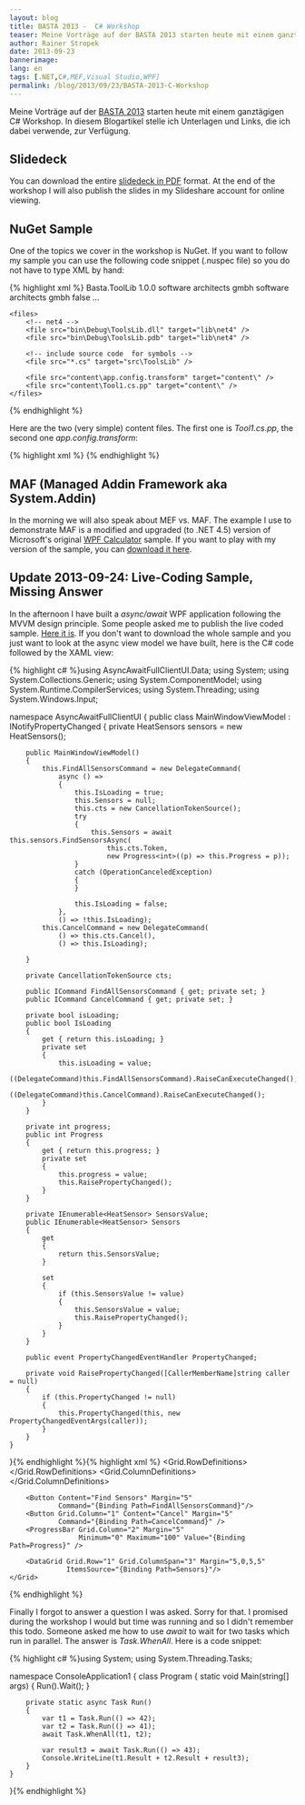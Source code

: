 ```yaml
---
layout: blog
title: BASTA 2013 -  C# Workshop
teaser: Meine Vorträge auf der BASTA 2013 starten heute mit einem ganztägigen C# Workshop. In diesem Blogartikel stelle ich Unterlagen und Links, die ich dabei verwende, zur Verfügung
author: Rainer Stropek
date: 2013-09-23
bannerimage: 
lang: en
tags: [.NET,C#,MEF,Visual Studio,WPF]
permalink: /blog/2013/09/23/BASTA-2013-C-Workshop
---
```


<p>Meine Vorträge auf der <a href="http://www.basta.net" target="_blank">BASTA 2013</a> starten heute mit einem ganztägigen C# Workshop. In diesem Blogartikel stelle ich Unterlagen und Links, die ich dabei verwende, zur Verfügung.</p><h2>Slidedeck</h2><p>You can download the entire <a href="{{site.baseurl}}/content/images/blog/2013/09/BASTA 2013 - CSharp Workshop.pdf" target="_blank">slidedeck in PDF</a> format. At the end of the workshop I will also publish the slides in my Slideshare account for online viewing.</p><h2>NuGet Sample</h2><p>One of the topics we cover in the workshop is NuGet. If you want to follow my sample you can use the following code snippet (.nuspec file) so you do not have to type XML by hand:</p>{% highlight xml %}<?xml version="1.0" encoding="utf-16"?>
<package xmlns="http://schemas.microsoft.com/packaging/2012/06/nuspec.xsd">
    <metadata>
        <id>Basta.ToolLib</id>
        <version>1.0.0</version>
        <title>BASTA C# Workshop Tools Library</title>
        <authors>software architects gmbh</authors>
        <owners>software architects gmbh</owners>
        <requireLicenseAcceptance>false</requireLicenseAcceptance>
        <description>...</description>
        <releaseNotes></releaseNotes>
        <!--<dependencies>
            <group targetFramework=".NETFramework4.0">
                <dependency id="Dependency" version="[1.0.0]" />
            </group>
        </dependencies>-->
        <frameworkAssemblies>
            <frameworkAssembly assemblyName="System.ComponentModel.Composition" targetFramework="net40" />
        </frameworkAssemblies>
    </metadata>

    <files>
        <!-- net4 -->
        <file src="bin\Debug\ToolsLib.dll" target="lib\net4" />
        <file src="bin\Debug\ToolsLib.pdb" target="lib\net4" />

        <!-- include source code  for symbols -->
        <file src="*.cs" target="src\ToolsLib" />

        <file src="content\app.config.transform" target="content\" />
        <file src="content\Tool1.cs.pp" target="content\" />
    </files>
</package>{% endhighlight %}<p>Here are the two (very simple) content files. The first one is <em>Tool1.cs.pp</em>, the second one <em>app.config.transform</em>:</p><p>
  <function name="Composite.Web.Html.SyntaxHighlighter">
    <param name="SourceCode" value="//------------------------------------------------------------------------------------------------------------&#xA;// &lt;copyright file=&quot;Tool1.cs&quot; company=&quot;software architects gmbh&quot;&gt;&#xA;//     Copyright (c) software architects gmbh. All rights reserved.&#xA;// &lt;/copyright&gt;&#xA;//------------------------------------------------------------------------------------------------------------&#xA;&#xA;namespace $rootnamespace${body}#xA;{&#xA;    using ToolsLib;&#xA;&#xA;    public class Tool1 : Tool&#xA;    {&#xA;        public override void DoSomething()&#xA;        {&#xA;        }&#xA;    }&#xA;}" />
    <param name="CodeType" value="c#" />
  </function>
  {% highlight xml %}<configuration>
    <appSettings>
        <add key="ToolPath" value="c:\temp" />
    </appSettings>
</configuration>{% endhighlight %}
</p><h2>MAF (Managed Addin Framework aka System.Addin)</h2><p>In the morning we will also speak about MEF vs. MAF. The example I use to demonstrate MAF is a modified and upgraded (to .NET 4.5) version of Microsoft's original <a href="http://clraddins.codeplex.com/wikipage?title=Samples&amp;referringTitle=Home" target="_blank">WPF Calculator</a> sample. If you want to play with my version of the sample, you can <a href="{{site.baseurl}}/content/images/blog/2013/09/WPF Calculator.zip" target="_blank">download it here</a>.</p><h2>Update 2013-09-24: Live-Coding Sample, Missing Answer</h2><p>In the afternoon I have built a <em>async/await</em> WPF application following the MVVM design principle. Some people asked me to publish the live coded sample. <a href="{{site.baseurl}}/content/images/blog/2013/09/AsyncAwaitFullClientUI.zip" target="_blank">Here it is</a>. If you don't want to download the whole sample and you just want to look at the async view model we have built, here is the C# code followed by the XAML view:</p>{% highlight c# %}using AsyncAwaitFullClientUI.Data;
using System;
using System.Collections.Generic;
using System.ComponentModel;
using System.Runtime.CompilerServices;
using System.Threading;
using System.Windows.Input;

namespace AsyncAwaitFullClientUI
{
    public class MainWindowViewModel : INotifyPropertyChanged
    {
        private HeatSensors sensors = new HeatSensors();

        public MainWindowViewModel()
        {
            this.FindAllSensorsCommand = new DelegateCommand(
                async () =>
                {
                    this.IsLoading = true;
                    this.Sensors = null;
                    this.cts = new CancellationTokenSource();
                    try
                    {
                        this.Sensors = await this.sensors.FindSensorsAsync(
                            this.cts.Token,
                            new Progress<int>((p) => this.Progress = p));
                    }
                    catch (OperationCanceledException)
                    {
                    }

                    this.IsLoading = false;
                },
                () => !this.IsLoading);
            this.CancelCommand = new DelegateCommand(
                () => this.cts.Cancel(),
                () => this.IsLoading);

        }

        private CancellationTokenSource cts;

        public ICommand FindAllSensorsCommand { get; private set; }
        public ICommand CancelCommand { get; private set; }

        private bool isLoading;
        public bool IsLoading 
        {
            get { return this.isLoading; }
            private set
            {
                this.isLoading = value;
                ((DelegateCommand)this.FindAllSensorsCommand).RaiseCanExecuteChanged();
                ((DelegateCommand)this.CancelCommand).RaiseCanExecuteChanged();
            }
        }

        private int progress;
        public int Progress
        {
            get { return this.progress; }
            private set
            {
                this.progress = value;
                this.RaisePropertyChanged();
            }
        }

        private IEnumerable<HeatSensor> SensorsValue;
        public IEnumerable<HeatSensor> Sensors
        {
            get
            {
                return this.SensorsValue;
            }

            set
            {
                if (this.SensorsValue != value)
                {
                    this.SensorsValue = value;
                    this.RaisePropertyChanged();
                }
            }
        }

        public event PropertyChangedEventHandler PropertyChanged;

        private void RaisePropertyChanged([CallerMemberName]string caller = null)
        {
            if (this.PropertyChanged != null)
            {
                this.PropertyChanged(this, new PropertyChangedEventArgs(caller));
            }
        }
    }
}{% endhighlight %}{% highlight xml %}<Window x:Class="AsyncAwaitFullClientUI.MainWindow"
        xmlns="http://schemas.microsoft.com/winfx/2006/xaml/presentation"
        xmlns:x="http://schemas.microsoft.com/winfx/2006/xaml"
        Title="MainWindow" Height="350" Width="525">
    <Grid>
        <Grid.RowDefinitions>
            <RowDefinition Height="Auto" />
            <RowDefinition Height="*" />
        </Grid.RowDefinitions>
        <Grid.ColumnDefinitions>
            <ColumnDefinition Width="Auto" /> <!-- Find sensors button -->
            <ColumnDefinition Width="Auto" /> <!-- Cancel button -->
            <ColumnDefinition Width="*" />    <!-- Progress bar -->
        </Grid.ColumnDefinitions>
        
        <Button Content="Find Sensors" Margin="5"
                Command="{Binding Path=FindAllSensorsCommand}"/>
        <Button Grid.Column="1" Content="Cancel" Margin="5"
                Command="{Binding Path=CancelCommand}" />
        <ProgressBar Grid.Column="2" Margin="5"
                     Minimum="0" Maximum="100" Value="{Binding Path=Progress}" />
        
        <DataGrid Grid.Row="1" Grid.ColumnSpan="3" Margin="5,0,5,5"
                  ItemsSource="{Binding Path=Sensors}"/>
    </Grid>
</Window>{% endhighlight %}<p>Finally I forgot to answer a question I was asked. Sorry for that. I promised during the workshop I would but time was running and so I didn't remember this todo. Someone asked me how to use <em>await</em> to wait for two tasks which run in parallel. The answer is <em>Task.WhenAll</em>. Here is a code snippet:</p>{% highlight c# %}using System;
using System.Threading.Tasks;

namespace ConsoleApplication1
{
    class Program
    {
        static void Main(string[] args)
        {
            Run().Wait();
        }

        private static async Task Run()
        {
            var t1 = Task.Run(() => 42);
            var t2 = Task.Run(() => 41);
            await Task.WhenAll(t1, t2);

            var result3 = await Task.Run(() => 43);
            Console.WriteLine(t1.Result + t2.Result + result3);
        }
    }
}{% endhighlight %}